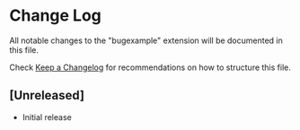 # Change Log
All notable changes to the "bugexample" extension will be documented in this file.

Check [Keep a Changelog](http://keepachangelog.com/) for recommendations on how to structure this file.

## [Unreleased]
- Initial release